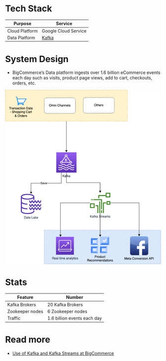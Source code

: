 # Tech Stack

| Purpose        | Service                                                               |
|----------------|-----------------------------------------------------------------------|
| Cloud Platform | Google Cloud Service                                                  |
| Data Platform  | [Kafka](https://github.com/Anshul619/HLD-System-Designs/tree/main/4_MessageBrokersEDA/Kafka/Readme.md) |

# System Design
- BigCommerce’s Data platform ingests over 1.6 billion eCommerce events each day such as visits, product page views, add to cart, checkouts, orders, etc.

![](BigCommerceHLD.png)

# Stats

| Feature         | Number                      |
|-----------------|-----------------------------|
| Kafka Brokers   | 20 Kafka Brokers            |
| Zookeeper nodes | 6 Zookeeper nodes           |
| Traffic         | 1.6 billion events each day |

# Read more
- [Use of Kafka and Kafka Streams at BigCommerce](https://www.bigeng.io/kafka/)
